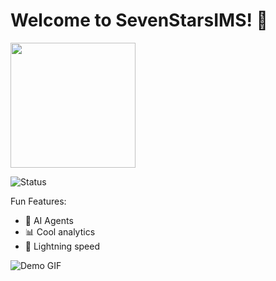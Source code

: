 # Welcome to SevenStarsIMS! 🌟

<img src="SevenStarsIMS/assets/images/logo.png" width="200">

![Status](https://img.shields.io/badge/status-active-brightgreen)

Fun Features:
- 🤖 AI Agents
- 📊 Cool analytics
- 🚀 Lightning speed

![Demo GIF](images/demo-fun.gif)


